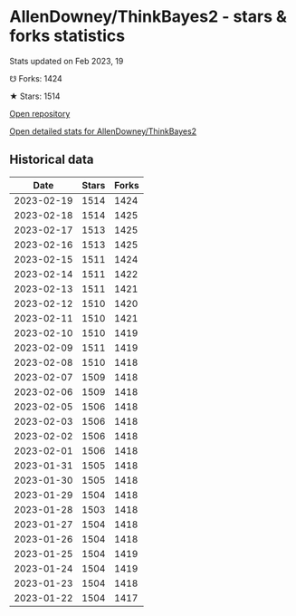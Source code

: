 # AllenDowney/ThinkBayes2 - stars & forks statistics

Stats updated on Feb 2023, 19

☋ Forks: 1424

★ Stars: 1514

[Open repository](https://github.com/AllenDowney/ThinkBayes2)

[Open detailed stats for AllenDowney/ThinkBayes2](https://reviewgithub.com/rep/AllenDowney/ThinkBayes2)

## Historical data
| Date | Stars | Forks |
|------|-------|-------|
| 2023-02-19 | 1514 | 1424 | 
| 2023-02-18 | 1514 | 1425 | 
| 2023-02-17 | 1513 | 1425 | 
| 2023-02-16 | 1513 | 1425 | 
| 2023-02-15 | 1511 | 1424 | 
| 2023-02-14 | 1511 | 1422 | 
| 2023-02-13 | 1511 | 1421 | 
| 2023-02-12 | 1510 | 1420 | 
| 2023-02-11 | 1510 | 1421 | 
| 2023-02-10 | 1510 | 1419 | 
| 2023-02-09 | 1511 | 1419 | 
| 2023-02-08 | 1510 | 1418 | 
| 2023-02-07 | 1509 | 1418 | 
| 2023-02-06 | 1509 | 1418 | 
| 2023-02-05 | 1506 | 1418 | 
| 2023-02-03 | 1506 | 1418 | 
| 2023-02-02 | 1506 | 1418 | 
| 2023-02-01 | 1506 | 1418 | 
| 2023-01-31 | 1505 | 1418 | 
| 2023-01-30 | 1505 | 1418 | 
| 2023-01-29 | 1504 | 1418 | 
| 2023-01-28 | 1503 | 1418 | 
| 2023-01-27 | 1504 | 1418 | 
| 2023-01-26 | 1504 | 1418 | 
| 2023-01-25 | 1504 | 1419 | 
| 2023-01-24 | 1504 | 1419 | 
| 2023-01-23 | 1504 | 1418 | 
| 2023-01-22 | 1504 | 1417 | 

